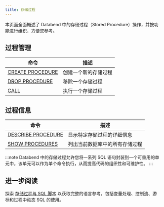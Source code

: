 ```yaml
---
title: 存储过程
---
```


本页面全面概述了 Databend 中的存储过程（Stored Procedure）操作，并按功能进行组织，方便您参考。

## 过程管理

| 命令 | 描述 |
|---------|-------------|
| [CREATE PROCEDURE](create-procedure.md) | 创建一个新的存储过程 |
| [DROP PROCEDURE](drop-procedure.md) | 移除一个存储过程 |
| [CALL](call-procedure.md) | 执行一个存储过程 |

## 过程信息

| 命令 | 描述 |
|---------|-------------|
| [DESCRIBE PROCEDURE](desc-procedure.md) | 显示特定存储过程的详细信息 |
| [SHOW PROCEDURES](show-procedures.md) | 列出当前数据库中的所有存储过程 |

:::note
Databend 中的存储过程允许您将一系列 SQL 语句封装到一个可重用的单元中，该单元可以作为单个命令执行，从而提高代码的组织性和可维护性。
:::

## 进一步阅读

探索 [存储过程与 SQL 脚本](/sql/stored-procedure-scripting/) 以获取完整的语言参考，包括变量处理、控制流、游标和过程中动态 SQL 的使用。